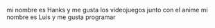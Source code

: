 mi nombre es Hanks y me gusta los videojuegos junto con el anime
mi nombre es Luis y me gusta programar